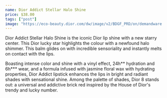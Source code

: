 ```yaml
---
name: Dior Addict Stellar Halo Shine
price: $38.00
tags: ["post"]
image: "https://eco-beauty.dior.com/dw/image/v2/BDGF_PRD/on/demandware.static/-/Sites-master_dior/default/dwcaab4dc4/assets/Y0048000/Y0048000_C004800976_E01_GHC.jpg?sw=715&sh=773&sm=fit&imwidth=300"
---
```


Dior Addict Stellar Halo Shine is the iconic Dior lip shine with a new starry center. This Dior lucky star highlights the colour with a newfound halo shimmer. This balm glides on with incredible sensoriality and instantly melts on contact with the lips.

Boasting intense color and shine with a vinyl effect, 24h** hydration and 6h\*** wear, and a formula infused with jasmine floral wax with hydrating properties, Dior Addict lipstick enhances the lips in bright and radiant shades with sensational shine. Among the palette of shades, Dior 8 stands out: a universal and addictive brick red inspired by the House of Dior's trendy and lucky number.
